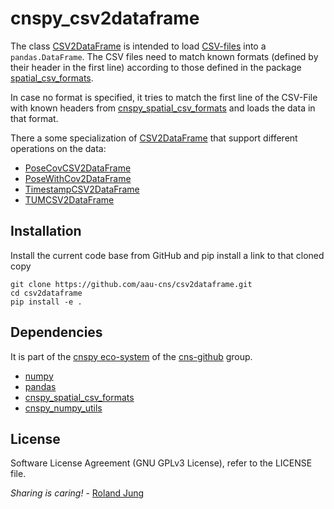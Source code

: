 # cnspy_csv2dataframe


The class [CSV2DataFrame](./cnspy_csv2dataframe/CSV2DataFrame.py) is intended to load [CSV-files](https://en.wikipedia.org/wiki/Comma-separated_values) into a `pandas.DataFrame`. The CSV files need to match known formats (defined by their header in the first line) according to those defined in the package [spatial_csv_formats]().
  
In case no format is specified, it tries to match the first line of the CSV-File with known headers from [cnspy_spatial_csv_formats](https://github.com/aau-cns/cnspy_spatial_csv_formats) and loads the data in that format. 

There a some specialization of  [CSV2DataFrame](./cnspy_csv2dataframe/CSV2DataFrame.py) that support different operations on the data:
* [PoseCovCSV2DataFrame](./cnspy_csv2dataframe/PoseCovCSV2DataFrame.py)
* [PoseWithCov2DataFrame](./cnspy_csv2dataframe/PoseWithCov2DataFrame.py)
* [TimestampCSV2DataFrame](./cnspy_csv2dataframe/TimestampCSV2DataFrame.py)
* [TUMCSV2DataFrame](./cnspy_csv2dataframe/TUMCSV2DataFrame.py)

## Installation

Install the current code base from GitHub and pip install a link to that cloned copy
```
git clone https://github.com/aau-cns/csv2dataframe.git
cd csv2dataframe
pip install -e .
```

## Dependencies

It is part of the [cnspy eco-system](hhttps://github.com/aau-cns/cnspy_eco_system_test) of the [cns-github](https://github.com/aau-cns) group.  

* [numpy]()
* [pandas]()
* [cnspy_spatial_csv_formats](https://github.com/aau-cns/cnspy_spatial_csv_formats)
* [cnspy_numpy_utils](https://github.com/aau-cns/cnspy_numpy_utils)


## License


Software License Agreement (GNU GPLv3  License), refer to the LICENSE file.

*Sharing is caring!* - [Roland Jung](https://github.com/jungr-ait)
